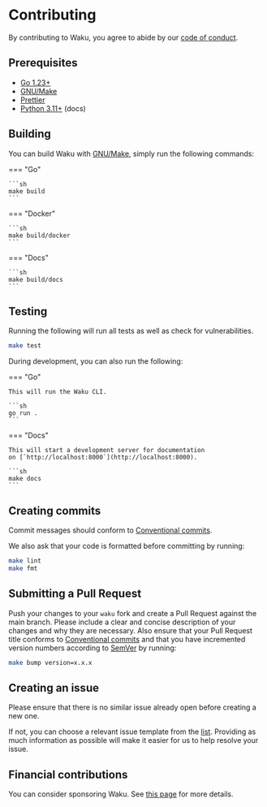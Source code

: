 # Contributing

By contributing to Waku, you agree to abide by our
[code of conduct](https://github.com/caffeine-addictt/waku?tab=coc-ov-file#readme).

## Prerequisites

- [Go 1.23+][Go install]
- [GNU/Make][]
- [Prettier][]
- [Python 3.11+][Python] (docs)

## Building

You can build Waku with [GNU/Make][],
simply run the following commands:

=== "Go"

    ```sh
    make build
    ```

=== "Docker"

    ```sh
    make build/docker
    ```

=== "Docs"

    ```sh
    make build/docs
    ```

## Testing

Running the following will run all tests
as well as check for vulnerabilities.

```sh
make test
```

During development, you can also run the following:

=== "Go"

    This will run the Waku CLI.

    ```sh
    go run .
    ```

=== "Docs"

    This will start a development server for documentation
    on [`http://localhost:8000`](http://localhost:8000).

    ```sh
    make docs
    ```

## Creating commits

Commit messages should conform to [Conventional commits][].

We also ask that your code is formatted before committing
by running:

```sh
make lint
make fmt
```

## Submitting a Pull Request

Push your changes to your `waku` fork and create a Pull Request
against the main branch. Please include a clear and concise description
of your changes and why they are necessary. Also ensure that your Pull Request
title conforms to [Conventional commits][] and that you have incremented version
numbers according to [SemVer][] by running:

```sh
make bump version=x.x.x
```

## Creating an issue

Please ensure that there is no similar issue already open before
creating a new one.

If not, you can choose a relevant issue template from the [list](https://github.com/caffeine-addictt/waku/issues/new/choose).
Providing as much information as possible will make it easier for us to help
resolve your issue.

## Financial contributions

You can consider sponsoring Waku.
See [this page](./sponsors.md) for more details.

[Go install]: https://go.dev/doc/install
[GNU/Make]: https://www.gnu.org/software/make/#download
[Prettier]: https://prettier.io/
[Python]: https://www.python.org
[Conventional commits]: https://www.conventionalcommits.org
[SemVer]: https://semver.org
